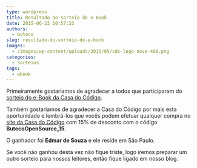 ```yaml
---
type: wordpress
title: Resultado do sorteio do e-Book
date: 2015-06-23 10:57:33
authors:
  - buteco
slug: resultado-do-sorteio-do-e-book
images:
  - /images/wp-content/uploads/2015/05/cdc-logo-novo-400.png
categories:
  - Sorteios
tags:
  - ebook
---
```


Primeiramente gostaríamos de agradecer a todos que participaram do <a href="/sorteio-de-um-e-book-da-casa-do-codigo" target="_blank">sorteio do e-Book da Casa do Código</a>.

Também gostaríamos de agradecer a Casa do Código por mais esta oportunidade e lembrá-los que vocês podem efetuar qualquer compra no <a href="http://www.casadocodigo.com.br/" target="_blank">site da Casa do Código</a> com 15% de desconto com o código <strong>ButecoOpenSource_15</strong>.

O ganhador foi <strong>Edmar de Souza</strong> e ele reside em São Paulo.

Se você não ganhou desta vez não fique triste, logo iremos preparar um outro sorteio para nossos leitores, então fique ligado em nosso blog.
